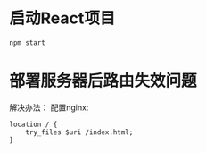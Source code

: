 
# 启动React项目
```
npm start
```


#  部署服务器后路由失效问题
解决办法：
配置nginx:
```
location / {
    try_files $uri /index.html;
}
```
